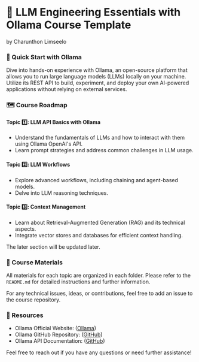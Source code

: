 # 🧠 LLM Engineering Essentials with Ollama Course Template

by Charunthon Limseelo

### 🔧 Quick Start with Ollama

Dive into hands-on experience with Ollama, an open-source platform that allows you to run large language models (LLMs) locally on your machine. Utilize its REST API to build, experiment, and deploy your own AI-powered applications without relying on external services.

### 🗺️ Course Roadmap

#### Topic 1️⃣: LLM API Basics with Ollama

* Understand the fundamentals of LLMs and how to interact with them using Ollama OpenAI's API.
* Learn prompt strategies and address common challenges in LLM usage.

#### Topic 2️⃣: LLM Workflows

* Explore advanced workflows, including chaining and agent-based models.
* Delve into LLM reasoning techniques.

#### Topic 3️⃣: Context Management

* Learn about Retrieval-Augmented Generation (RAG) and its technical aspects.
* Integrate vector stores and databases for efficient context handling.

The later section will be updated later.

### 📁 Course Materials

All materials for each topic are organized in each folder. Please refer to the `README.md` for detailed instructions and further information.

For any technical issues, ideas, or contributions, feel free to add an issue to the course repository.

### 🔗 Resources

* Ollama Official Website: ([Ollama][1])
* Ollama GitHub Repository: ([GitHub][2])
* Ollama API Documentation: ([GitHub][3])

Feel free to reach out if you have any questions or need further assistance!

[1]: https://ollama.com/?utm_source=chatgpt.com "Ollama"
[2]: https://github.com/ollama/ollama?utm_source=chatgpt.com "ollama/ollama: Get up and running with Llama 3.3, DeepSeek-R1 ..."
[3]: https://github.com/ollama/ollama/blob/main/docs/api.md?utm_source=chatgpt.com "ollama/docs/api.md at main · ollama/ollama - GitHub"
